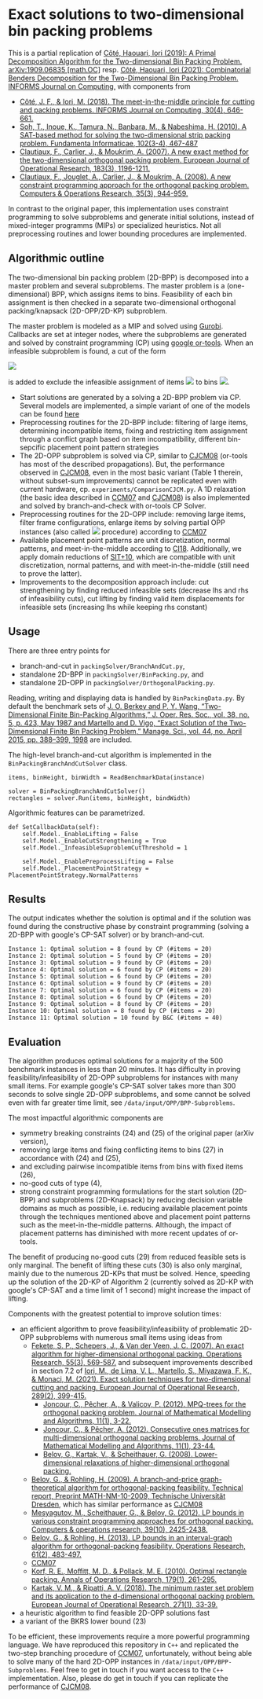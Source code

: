 # Exact solutions to two-dimensional bin packing problems

This is a partial replication of [Côté, Haouari, Iori (2019): A Primal Decomposition Algorithm for the Two-dimensional Bin Packing Problem. arXiv:1909.06835 [math.OC]](https://arxiv.org/abs/1909.06835) resp. [Côté, Haouari, Iori (2021): Combinatorial Benders Decomposition for the Two-Dimensional Bin Packing Problem. INFORMS Journal on Computing,](https://doi.org/10.1287/ijoc.2020.1014) with components from
- [Côté, J. F., & Iori, M. (2018). The meet-in-the-middle principle for cutting and packing problems. INFORMS Journal on Computing, 30(4), 646-661.](https://doi.org/10.1287/ijoc.2018.0806) 
- [Soh, T., Inoue, K., Tamura, N., Banbara, M., & Nabeshima, H. (2010). A SAT-based method for solving the two-dimensional strip packing problem. Fundamenta Informaticae, 102(3-4), 467-487](https://doi.org/10.3233/FI-2010-314)
- [Clautiaux, F., Carlier, J., & Moukrim, A. (2007). A new exact method for the two-dimensional orthogonal packing problem. European Journal of Operational Research, 183(3), 1196-1211.](https://doi.org/10.1016/j.ejor.2005.12.048)
- [Clautiaux, F., Jouglet, A., Carlier, J., & Moukrim, A. (2008). A new constraint programming approach for the orthogonal packing problem. Computers & Operations Research, 35(3), 944-959.](https://doi.org/10.1016/j.cor.2006.05.012)

In contrast to the original paper, this implementation uses constraint programming to solve subproblems and generate initial solutions, instead of mixed-integer programms (MIPs) or specialized heuristics. Not all preprocessing routines and lower bounding procedures are implemented.

## Algorithmic outline

The two-dimensional bin packing problem (2D-BPP) is decomposed into a master problem and several subproblems. The master problem is a (one-dimensional) BPP, which assigns items to bins. Feasibility of each bin assignment is then checked in a separate two-dimensional orthogonal packing/knapsack (2D-OPP/2D-KP) subproblem.

The master problem is modeled as a MIP and solved using [Gurobi](https://www.gurobi.com/). Callbacks are set at integer nodes, where the subproblems are generated and solved by constraint programming (CP) using [google or-tools](https://developers.google.com/optimization/cp/cp_solver). When an infeasible subproblem is found, a cut of the form

<img src="https://render.githubusercontent.com/render/math?math=\sum_{j \in \mathcal{C}} x_{ij} \leq |\mathcal{C}| - 1, \quad i \in \mathcal{B}">

is added to exclude the infeasible assignment of items <img src="https://render.githubusercontent.com/render/math?math=j \in \mathcal{C}"> to bins <img src="https://render.githubusercontent.com/render/math?math=i \in \mathcal{B}">.

- Start solutions are generated by a solving a 2D-BPP problem via CP. Several models are implemented, a simple variant of one of the models can be found [here](http://yetanothermathprogrammingconsultant.blogspot.com/2021/02/2d-bin-packing-with-google-or-tools-cp.html)
- Preprocessing routines for the 2D-BPP include: filtering of large items, determining incompatible items, fixing and restricting item assignment through a conflict graph based on item incompatibility, different bin-sepcific placement point pattern strategies
- The 2D-OPP subproblem is solved via CP, similar to [CJCM08](https://doi.org/10.1016/j.cor.2006.05.012) (or-tools has most of the described propagations). But, the performance observed in [CJCM08](https://doi.org/10.1016/j.cor.2006.05.012), even in the most basic variant (Table 1 therein, without subset-sum improvements) cannot be replicated even with current hardware, cp. `experiments/ComparisonCJCM.py`. A 1D relaxation (the basic idea described in [CCM07](https://doi.org/10.1016/j.ejor.2005.12.048) and [CJCM08](https://doi.org/10.1016/j.cor.2006.05.012)) is also implemented and solved by branch-and-check with or-tools CP Solver.
- Preprocessing routines for the 2D-OPP include: removing large items, filter frame configurations, enlarge items by solving partial OPP instances (also called <img src="https://render.githubusercontent.com/render/math?math=v_1^{*}"> procedure) according to [CCM07](https://doi.org/10.1016/j.ejor.2005.12.048)
- Available placement point patterns are unit discretization, normal patterns, and meet-in-the-middle according to [CI18](https://doi.org/10.1287/ijoc.2018.0806). Additionally, we apply domain reductions of [SIT+10](https://doi.org/10.3233/FI-2010-314), which are compatible with unit discretization, normal patterns, and with meet-in-the-middle (still need to prove the latter).
- Improvements to the decomposition approach include: cut strengthening by finding reduced infeasible sets (decrease lhs and rhs of infeasibility cuts), cut lifting by finding valid item displacements for infeasible sets (increasing lhs while keeping rhs constant)

## Usage
There are three entry points for 
- branch-and-cut in `packingSolver/BranchAndCut.py`,
- standalone 2D-BPP in `packingSolver/BinPacking.py`, and
- standalone 2D-OPP in `packingSolver/OrthogonalPacking.py`.

Reading, writing and displaying data is handled by `BinPackingData.py`. By default the benchmark sets of [J. O. Berkey and P. Y. Wang, “Two-Dimensional Finite Bin-Packing Algorithms,” J. Oper. Res. Soc., vol. 38, no. 5, p. 423, May 1987 and Martello and D. Vigo, “Exact Solution of the Two-Dimensional Finite Bin Packing Problem,” Manage. Sci., vol. 44, no. April 2015, pp. 388–399, 1998](https://github.com/Oscar-Oliveira/OR-Datasets/tree/master/Cutting-and-Packing/2D/Datasets/CLASS) are included.

The high-level branch-and-cut algorithm is implemented in the `BinPackingBranchAndCutSolver` class.
```
items, binHeight, binWidth = ReadBenchmarkData(instance)
        
solver = BinPackingBranchAndCutSolver()
rectangles = solver.Run(items, binHeight, bindWidth)
```

Algorithmic features can be parametrized.
```
def SetCallbackData(self):
    self.Model._EnableLifting = False
    self.Model._EnableCutStrengthening = True
    self.Model._InfeasibleSuproblemCutThreshold = 1

    self.Model._EnablePreprocessLifting = False
    self.Model._PlacementPointStrategy = PlacementPointStrategy.NormalPatterns
```

## Results
The output indicates whether the solution is optimal and if the solution was found during the constructive phase by constraint programming (solving a 2D-BPP with google's CP-SAT solver) or by branch-and-cut.
```
Instance 1: Optimal solution = 8 found by CP (#items = 20)
Instance 2: Optimal solution = 5 found by CP (#items = 20)
Instance 3: Optimal solution = 9 found by CP (#items = 20)
Instance 4: Optimal solution = 6 found by CP (#items = 20)
Instance 5: Optimal solution = 6 found by CP (#items = 20)
Instance 6: Optimal solution = 9 found by CP (#items = 20)
Instance 7: Optimal solution = 6 found by CP (#items = 20)
Instance 8: Optimal solution = 6 found by CP (#items = 20)
Instance 9: Optimal solution = 8 found by CP (#items = 20)
Instance 10: Optimal solution = 8 found by CP (#items = 20)
Instance 11: Optimal solution = 10 found by B&C (#items = 40)
```

## Evaluation
The algorithm produces optimal solutions for a majority of the 500 benchmark instances in less than 20 minutes. It has difficulty in proving feasibility/infeasibility of 2D-OPP subproblems for instances with many small items. For example google's CP-SAT solver takes more than 300 seconds to solve single 2D-OPP subproblems, and some cannot be solved even with far greater time limit, see `/data/input/OPP/BPP-Subproblems`.

The most impactful algorithmic components are
- symmetry breaking constraints (24) and (25) of the original paper (arXiv version),
- removing large items and fixing conflicting items to bins (27) in accordance with (24) and (25), 
- and excluding pairwise incompatible items from bins with fixed items (26),
- no-good cuts of type (4),
- strong constraint programming formulations for the start solution (2D-BPP) and subproblems (2D-Knapsack) by reducing decision variable domains as much as possible, i.e. reducing available placement points through the techniques mentioned above and placement point patterns such as the meet-in-the-middle patterns. Although, the impact of placement patterns has diminished with more recent updates of or-tools.

The benefit of producing no-good cuts (29) from reduced feasible sets is only marginal. The benefit of lifting these cuts (30) is also only marginal, mainly due to the numerous 2D-KPs that must be solved. Hence, speeding up the solution of the 2D-KP of Algorithm 2 (currently solved as 2D-KP with google's CP-SAT and a time limit of 1 second) might increase the impact of lifting. 

Components with the greatest potential to improve solution times:
- an efficient algorithm to prove feasibility/infeasibility of problematic 2D-OPP subproblems with numerous small items using ideas from
    - [Fekete, S. P., Schepers, J., & Van der Veen, J. C. (2007). An exact algorithm for higher-dimensional orthogonal packing. Operations Research, 55(3), 569-587.](https://doi.org/10.1287/opre.1060.0369) and subsequent improvements described in section 7.2 of [Iori, M., de Lima, V. L., Martello, S., Miyazawa, F. K., & Monaci, M. (2021). Exact solution techniques for two-dimensional cutting and packing. European Journal of Operational Research, 289(2), 399-415.](https://doi.org/10.1016/j.ejor.2020.06.050)
        - [Joncour, C., Pêcher, A., & Valicov, P. (2012). MPQ-trees for the orthogonal packing problem. Journal of Mathematical Modelling and Algorithms, 11(1), 3-22.](https://doi.org/10.1007/s10852-011-9159-z)
        - [Joncour, C., & Pêcher, A. (2012). Consecutive ones matrices for multi-dimensional orthogonal packing problems. Journal of Mathematical Modelling and Algorithms, 11(1), 23-44.](https://doi.org/10.1007/s10852-011-9167-z)
        - [Belov, G., Kartak, V., & Scheithauer, G. (2008). Lower-dimensional relaxations of higher-dimensional orthogonal packing.]()
    - [Belov, G., & Rohling, H. (2009). A branch-and-price graph-theoretical algorithm for orthogonal-packing feasibility. Technical report, Preprint MATH-NM-10-2009, Technische Universität Dresden](), which has similar performance as [CJCM08](https://doi.org/10.1016/j.cor.2006.05.012)
    - [Mesyagutov, M., Scheithauer, G., & Belov, G. (2012). LP bounds in various constraint programming approaches for orthogonal packing. Computers & operations research, 39(10), 2425-2438.](https://doi.org/10.1016/j.cor.2011.12.010)
    - [Belov, G., & Rohling, H. (2013). LP bounds in an interval-graph algorithm for orthogonal-packing feasibility. Operations Research, 61(2), 483-497.](https://doi.org/10.1287/opre.1120.1150)
    - [CCM07](https://doi.org/10.1016/j.ejor.2005.12.048)
    - [Korf, R. E., Moffitt, M. D., & Pollack, M. E. (2010). Optimal rectangle packing. Annals of Operations Research, 179(1), 261-295.](https://doi.org/10.1007/s10479-008-0463-6)
    - [Kartak, V. M., & Ripatti, A. V. (2018). The minimum raster set problem and its application to the d-dimensional orthogonal packing problem. European Journal of Operational Research, 271(1), 33-39.](https://doi.org/10.1016/j.ejor.2018.04.046)
- a heuristic algorithm to find feasible 2D-OPP solutions fast
- a variant of the BKRS lower bound (23)

To be efficient, these improvements require a more powerful programming language. We have reproduced this repository in `C++` and replicated the two-step branching procedure of [CCM07](https://doi.org/10.1016/j.ejor.2005.12.048), unfortunately, without being able to solve many of the hard 2D-OPP instances in `/data/input/OPP/BPP-Subproblems`. Feel free to get in touch if you want access to the `C++` implementation. Also, please do get in touch if you can replicate the performance of [CJCM08](https://doi.org/10.1016/j.cor.2006.05.012).
